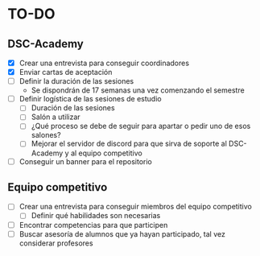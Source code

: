 # TO-DO

## DSC-Academy

- [x] Crear una entrevista para conseguir coordinadores
- [x] Enviar cartas de aceptación
- [ ] Definir la duración de las sesiones
  - Se dispondrán de 17 semanas una vez comenzando el semestre
- [ ] Definir logística de las sesiones de estudio
  - [ ] Duración de las sesiones
  - [ ] Salón a utilizar
  - [ ] ¿Qué proceso se debe de seguir para apartar o pedir uno de esos salones?
  - [ ] Mejorar el servidor de discord para que sirva de soporte al DSC-Academy y al equipo competitivo
- [ ] Conseguir un banner para el repositorio

## Equipo competitivo

- [ ] Crear una entrevista para conseguir miembros del equipo competitivo
  - [ ] Definir qué habilidades son necesarias
- [ ] Encontrar competencias para que participen
- [ ] Buscar asesoría de alumnos que ya hayan participado, tal vez considerar profesores
